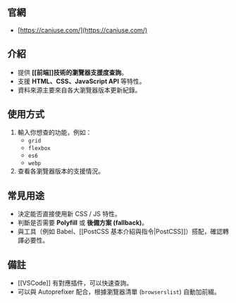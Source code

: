 ## 官網
- [https://caniuse.com/](https://caniuse.com/)

## 介紹
- 提供 **[[前端]]技術的瀏覽器支援度查詢**。
- 支援 **HTML、CSS、JavaScript API** 等特性。
- 資料來源主要來自各大瀏覽器版本更新紀錄。

## 使用方式
1. 輸入你想查的功能，例如：
   - `grid`
   - `flexbox`
   - `es6`
   - `webp`
3. 查看各瀏覽器版本的支援情況。

## 常見用途
- 決定能否直接使用新 CSS / JS 特性。
- 判斷是否需要 **Polyfill** 或 **後備方案 (fallback)**。
- 與工具（例如 Babel、[[PostCSS 基本介紹與指令|PostCSS]]）搭配，確認轉譯必要性。

## 備註
- [[VSCode]] 有對應插件，可以快速查詢。
- 可以與 Autoprefixer 配合，根據瀏覽器清單 (`browserslist`) 自動加前綴。